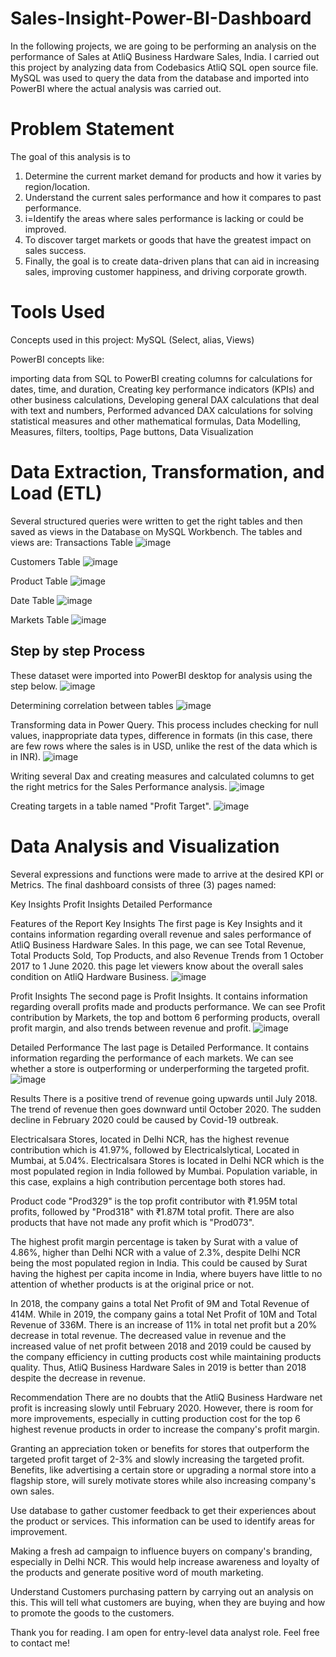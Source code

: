 # Sales-Insight-Power-BI-Dashboard
In the following projects, we are going to be performing an analysis on the performance of Sales at AtliQ Business Hardware Sales, India. I carried out this project by analyzing data from Codebasics AtliQ SQL open source file. MySQL was used to query the data from the database and imported into PowerBI where the actual analysis was carried out.

# Problem Statement
The goal of this analysis is to

1. Determine the current market demand for products and how it varies by region/location.
2. Understand the current sales performance and how it compares to past performance.
3. i=Identify the areas where sales performance is lacking or could be improved.
4. To discover target markets or goods that have the greatest impact on sales success.
5. Finally, the goal is to create data-driven plans that can aid in increasing sales, improving customer happiness, and driving corporate growth.

# Tools Used
Concepts used in this project: 
MySQL (Select, alias, Views)

PowerBI concepts like:

importing data from SQL to PowerBI
creating columns for calculations for dates, time, and duration,
Creating key performance indicators (KPIs) and other business calculations,
Developing general DAX calculations that deal with text and numbers,
Performed advanced DAX calculations for solving statistical measures and other mathematical formulas,
Data Modelling,
Measures,
filters,
tooltips,
Page buttons,
Data Visualization


# Data Extraction, Transformation, and Load (ETL)
Several structured queries were written to get the right tables and then saved as views in the Database on MySQL Workbench. The tables and views are:
Transactions Table
![image](https://github.com/AstreNot/Sales-Insight-Power-BI-Dashboard/assets/112799855/3eee9302-e290-4025-9134-eb01b62bf4da)

Customers Table 
![image](https://github.com/AstreNot/Sales-Insight-Power-BI-Dashboard/assets/112799855/b930e695-71ba-4014-b962-bdf4e29ff5f9)

Product Table 
![image](https://github.com/AstreNot/Sales-Insight-Power-BI-Dashboard/assets/112799855/aed865fe-f41f-433a-9e90-0fe7320bbded)

Date Table
![image](https://github.com/AstreNot/Sales-Insight-Power-BI-Dashboard/assets/112799855/f94959b2-c970-4563-8aca-c23b0c0116b2)

Markets Table 
![image](https://github.com/AstreNot/Sales-Insight-Power-BI-Dashboard/assets/112799855/d001a258-ecfa-4341-95b6-5bb5403c1232)

## Step by step Process

These dataset were imported into PowerBI desktop for analysis using the step below.
![image](https://github.com/AstreNot/Sales-Insight-Power-BI-Dashboard/assets/112799855/b3bec909-30bd-4021-af5c-cfed21e2500c)

Determining correlation between tables
![image](https://github.com/AstreNot/Sales-Insight-Power-BI-Dashboard/assets/112799855/4db4c2f8-7e8b-4c7e-9163-1441816d5f7b)

Transforming data in Power Query. This process includes checking for null values, inappropriate data types, difference in formats (in this case, there are few rows where the sales is in USD, unlike the rest of the data which is in INR).
![image](https://github.com/AstreNot/Sales-Insight-Power-BI-Dashboard/assets/112799855/fc516bf9-44f1-42ea-b4d0-f3d5fbf479e2)

Writing several Dax and creating measures and calculated columns to get the right metrics for the Sales Performance analysis.
![image](https://github.com/AstreNot/Sales-Insight-Power-BI-Dashboard/assets/112799855/e6360fdf-049d-449c-b8de-cbeb6781bf00)

Creating targets in a table named "Profit Target".
![image](https://github.com/AstreNot/Sales-Insight-Power-BI-Dashboard/assets/112799855/0612e4a9-ce43-428d-83ec-05f14383abf6)
	
# Data Analysis and Visualization
Several expressions and functions were made to arrive at the desired KPI or Metrics.
The final dashboard consists of three (3) pages named:

Key Insights
Profit Insights
Detailed Performance

Features of the Report
Key Insights
The first page is Key Insights and it contains information regarding overall revenue and sales performance of AtliQ Business Hardware Sales. In this page, we can see Total Revenue, Total Products Sold, Top Products, and also Revenue Trends from 1 October 2017 to 1 June 2020. this page let viewers know about the overall sales condition on AtliQ Hardware Business.
![image](https://github.com/AstreNot/Sales-Insight-Power-BI-Dashboard/assets/112799855/1c5333f9-9d4c-4b0a-818e-57629967fa4e)

Profit Insights
The second page is Profit Insights. It contains information regarding overall profits made and products performance. We can see Profit contribution by Markets, the top and bottom 6 performing products, overall profit margin, and also trends between revenue and profit.
![image](https://github.com/AstreNot/Sales-Insight-Power-BI-Dashboard/assets/112799855/945bbda3-6b44-4787-b456-b55e360af368)

Detailed Performance
The last page is Detailed Performance. It contains information regarding the performance of each markets. We can see whether a store is outperforming or underperforming the targeted profit.
![image](https://github.com/AstreNot/Sales-Insight-Power-BI-Dashboard/assets/112799855/89e85f64-bd26-45d9-b89d-37e4b809b1c8)

Results
There is a positive trend of revenue going upwards until July 2018. The trend of revenue then goes downward until October 2020. The sudden decline in February 2020 could be caused by Covid-19 outbreak.

Electricalsara Stores, located in Delhi NCR, has the highest revenue contribution which is 41.97%, followed by Electricalslytical, Located in Mumbai, at 5.04%. Electricalsara Stores is located in Delhi NCR which is the most populated region in India followed by Mumbai. Population variable, in this case, explains a high contribution percentage both stores had.

Product code "Prod329" is the top profit contributor with ₹1.95M total profits, followed by "Prod318" with ₹1.87M total profit. There are also products that have not made any profit which is "Prod073".

The highest profit margin percentage is taken by Surat with a value of 4.86%, higher than Delhi NCR with a value of 2.3%, despite Delhi NCR being the most populated region in India. This could be caused by Surat having the highest per capita income in India, where buyers have little to no attention of whether products is at the original price or not. 

In 2018, the company gains a total Net Profit of 9M and Total Revenue of 414M. While in 2019, the company gains a total Net Profit of 10M and Total Revenue of 336M. There is an increase of 11% in total net profit but a 20% decrease in total revenue. The decreased value in revenue and the increased value of net profit between 2018 and 2019 could be caused by the company efficiency in cutting products cost while maintaining products quality. Thus, AtliQ Business Hardware Sales in 2019 is better than 2018 despite the decrease in revenue.


Recommendation
There are no doubts that the AtliQ Business Hardware net profit is increasing slowly until February 2020. However, there is room for more improvements, especially in cutting production cost for the top 6 highest revenue products in order to increase the company's profit margin.

Granting an appreciation token or benefits for stores that outperform the targeted profit target of 2-3% and slowly increasing the targeted profit. Benefits, like advertising a certain store or upgrading a normal store into a flagship store, will surely motivate stores while also increasing company's own sales.

Use database to gather customer feedback to get their experiences about the product or services. This information can be used to identify areas for improvement.

Making a fresh ad campaign to influence buyers on company's branding, especially in Delhi NCR. This would help increase awareness and loyalty of the products and generate positive word of mouth marketing.

Understand Customers purchasing pattern by carrying out an analysis on this. This will tell what customers are buying, when they are buying and how to promote the goods to the customers.

Thank you for reading.
I am open for entry-level data analyst role. Feel free to contact me!
